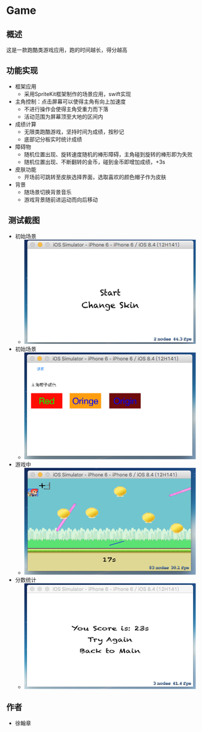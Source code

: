 # Game

## 概述
这是一款跑酷类游戏应用，跑的时间越长，得分越高

## 功能实现
* 框架应用
	* 采用SpriteKit框架制作的场景应用，swift实现
* 主角控制：点击屏幕可以使得主角有向上加速度
	* 不进行操作会使得主角受重力而下落
	* 活动范围为屏幕顶至大地的区间内
* 成绩计算
	* 无限类跑酷游戏，坚持时间为成绩，按秒记
	* 底部记分板实时统计成绩
* 障碍物
	* 随机位置出现、旋转速度随机的棒形障碍，主角碰到旋转的棒形即为失败
	* 随机位置出现、不断翻转的金币，碰到金币即增加成绩，+3s
* 皮肤功能
	* 开场前可跳转至皮肤选择界面，选取喜欢的颜色帽子作为皮肤
* 背景
	* 随场景切换背景音乐
	* 游戏背景随前进运动而向后移动

##  测试截图
* 初始场景
	* ![初始场景](https://github.com/njuxhz/Game/blob/master/MyTest/StartGame.png)
* 初始场景
	* ![初始场景](https://github.com/njuxhz/Game/blob/master/MyTest/ChangeSkin.png)
* 游戏中
	* ![游戏中](https://github.com/njuxhz/Game/blob/master/MyTest/InGame.png)
* 分数统计
	* ![分数统计](https://github.com/njuxhz/Game/blob/master/MyTest/Score.png)

## 作者
- 徐翰章